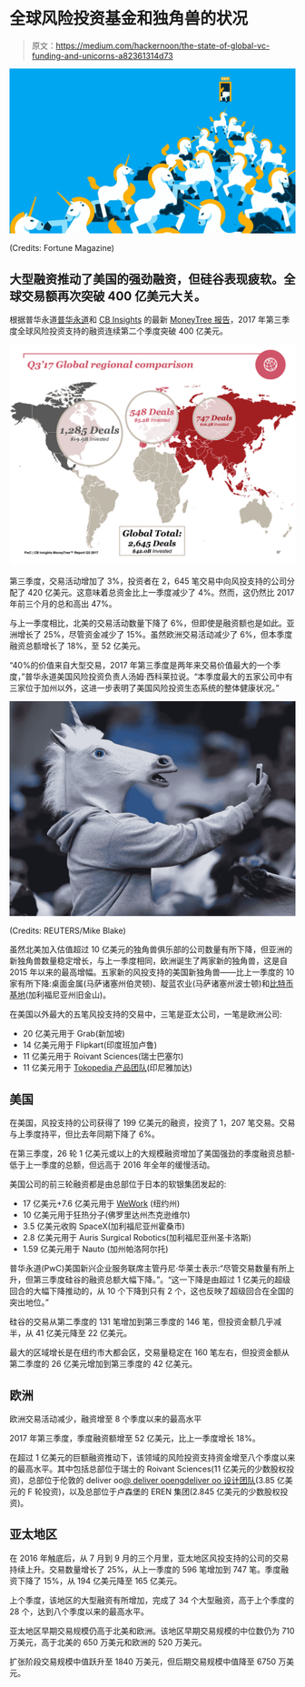 # 全球风险投资基金和独角兽的状况

> 原文：<https://medium.com/hackernoon/the-state-of-global-vc-funding-and-unicorns-a82361314d73>

![](img/0302701a9e3e277b3d31376fcffca077.png)

(Credits: Fortune Magazine)

## 大型融资推动了美国的强劲融资，但硅谷表现疲软。全球交易额再次突破 400 亿美元大关。

根据普华永道[普华永道](https://medium.com/u/d69b2506cfe6?source=post_page-----a82361314d73--------------------------------)和 [CB Insights](https://medium.com/u/914088e570e?source=post_page-----a82361314d73--------------------------------) 的最新 [MoneyTree 报告](https://www.pwc.com/us/en/moneytree-report/assets/MoneyTree_Report_Q3_2017_Final_Final.pdf)，2017 年第三季度全球风险投资支持的融资连续第二个季度突破 400 亿美元。

![](img/0f609577a3d3ee9b369aac7f33860cf3.png)

第三季度，交易活动增加了 3%，投资者在 2，645 笔交易中向风投支持的公司分配了 420 亿美元。这意味着总资金比上一季度减少了 4%。然而，这仍然比 2017 年前三个月的总和高出 47%。

与上一季度相比，北美的交易活动数量下降了 6%，但即使是融资额也是如此。亚洲增长了 25%，尽管资金减少了 15%。虽然欧洲交易活动减少了 6%，但本季度融资总额增长了 18%，至 52 亿美元。

“40%的价值来自大型交易，2017 年第三季度是两年来交易价值最大的一个季度，”普华永道美国风险投资负责人汤姆·西科莱拉说。“本季度最大的五家公司中有三家位于加州以外，这进一步表明了美国风险投资生态系统的整体健康状况。”

![](img/a2a3f67bfbdedef5c4805213b06719ef.png)

(Credits: REUTERS/Mike Blake)

虽然北美加入估值超过 10 亿美元的独角兽俱乐部的公司数量有所下降，但亚洲的新独角兽数量稳定增长，与上一季度相同，欧洲诞生了两家新的独角兽，这是自 2015 年以来的最高增幅。五家新的风投支持的美国新独角兽——比上一季度的 10 家有所下降:桌面金属(马萨诸塞州伯灵顿)、靛蓝农业(马萨诸塞州波士顿)和[比特币基地](https://medium.com/u/b9034df3e57a?source=post_page-----a82361314d73--------------------------------)(加利福尼亚州旧金山)。

在美国以外最大的五笔风投支持的交易中，三笔是亚太公司，一笔是欧洲公司:

*   20 亿美元用于 Grab(新加坡)
*   14 亿美元用于 Flipkart(印度班加卢鲁)
*   11 亿美元用于 Roivant Sciences(瑞士巴塞尔)
*   11 亿美元用于 [Tokopedia 产品团队](https://medium.com/u/523be0e47f21?source=post_page-----a82361314d73--------------------------------)(印尼雅加达)

## 美国

在美国，风投支持的公司获得了 199 亿美元的融资，投资了 1，207 笔交易。交易与上季度持平，但比去年同期下降了 6%。

在第三季度，26 轮 1 亿美元或以上的大规模融资增加了美国强劲的季度融资总额-低于上一季度的总额，但远高于 2016 年全年的缓慢活动。

美国公司的前三轮融资都是由总部位于日本的软银集团发起的:

*   17 亿美元+7.6 亿美元用于 [WeWork](https://medium.com/u/52d87163016d?source=post_page-----a82361314d73--------------------------------) (纽约州)
*   10 亿美元用于狂热分子(佛罗里达州杰克逊维尔)
*   3.5 亿美元收购 SpaceX(加利福尼亚州霍桑市)
*   2.8 亿美元用于 Auris Surgical Robotics(加利福尼亚州圣卡洛斯)
*   1.59 亿美元用于 Nauto (加州帕洛阿尔托)

普华永道(PwC)美国新兴企业服务联席主管丹尼·华莱士表示:“尽管交易数量有所上升，但第三季度硅谷的融资总额大幅下降。”。“这一下降是由超过 1 亿美元的超级回合的大幅下降推动的，从 10 个下降到只有 2 个，这也反映了超级回合在全国的突出地位。”

硅谷的交易从第二季度的 131 笔增加到第三季度的 146 笔，但投资金额几乎减半，从 41 亿美元降至 22 亿美元。

最大的区域增长是在纽约市大都会区，交易量稳定在 160 笔左右，但投资金额从第二季度的 26 亿美元增加到第三季度的 42 亿美元。

## 欧洲

欧洲交易活动减少，融资增至 8 个季度以来的最高水平

2017 年第三季度，季度融资额增至 52 亿美元，比上一季度增长 18%。

在超过 1 亿美元的巨额融资推动下，该领域的风险投资支持资金增至八个季度以来的最高水平。其中包括总部位于瑞士的 Roivant Sciences(11 亿美元的少数股权投资)，总部位于伦敦的 deliver oo[@ deliver ooeng](https://medium.com/u/5b1c2820112b?source=post_page-----a82361314d73--------------------------------)[deliver oo 设计团队](https://medium.com/u/c1a940166777?source=post_page-----a82361314d73--------------------------------)(3.85 亿美元的 F 轮投资)，以及总部位于卢森堡的 EREN 集团(2.845 亿美元的少数股权投资)。

## 亚太地区

在 2016 年触底后，从 7 月到 9 月的三个月里，亚太地区风投支持的公司的交易持续上升。交易数量增长了 25%，从上一季度的 596 笔增加到 747 笔。季度融资下降了 15%，从 194 亿美元降至 165 亿美元。

上个季度，该地区的大型融资有所增加，完成了 34 个大型融资，高于上个季度的 28 个，达到八个季度以来的最高水平。

亚太地区早期交易规模仍高于北美和欧洲。该地区早期交易规模的中位数仍为 710 万美元，高于北美的 650 万美元和欧洲的 520 万美元。

扩张阶段交易规模中值跃升至 1840 万美元，但后期交易规模中值降至 6750 万美元。